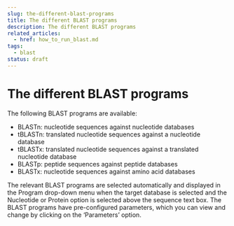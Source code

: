 ```yaml
---
slug: the-different-blast-programs
title: The different BLAST programs
description: The different BLAST programs
related_articles:
  - href: how_to_run_blast.md
tags:
  - blast
status: draft
---
```


# The different BLAST programs

The following BLAST programs are available:

- BLASTn: nucleotide sequences against nucleotide databases
- tBLASTn: translated nucleotide sequences against a nucleotide database
- tBLASTx: translated nucleotide sequences against a translated nucleotide database
- BLASTp: peptide sequences against peptide databases
- BLASTx: nucleotide sequences against amino acid databases

The relevant BLAST programs are selected automatically and displayed in the Program drop-down menu when the target database is selected and the Nucleotide or Protein option is selected above the sequence text box. The BLAST programs have pre-configured parameters, which you can view and change by clicking on the ‘Parameters’ option.
